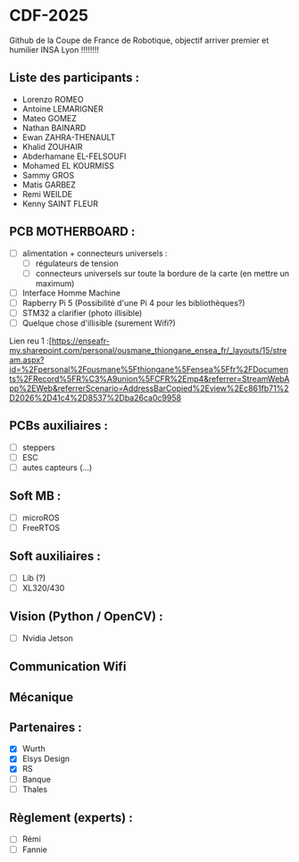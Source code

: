 # CDF-2025
Github de la Coupe de France de Robotique, objectif arriver premier et humilier INSA Lyon !!!!!!!!

## Liste des participants :
- Lorenzo ROMEO
- Antoine LEMARIGNER
- Mateo GOMEZ
- Nathan BAINARD
- Ewan ZAHRA-THENAULT
- Khalid ZOUHAIR
- Abderhamane EL-FELSOUFI 
- Mohamed EL KOURMISS 
- Sammy GROS 
- Matis GARBEZ
- Remi WEILDE
- Kenny SAINT FLEUR

## PCB MOTHERBOARD :
- [ ] alimentation + connecteurs universels :
  - [ ] régulateurs de tension
  - [ ] connecteurs universels sur toute la bordure de la carte (en mettre un maximum)
- [ ] Interface Homme Machine
- [ ] Rapberry Pi 5 (Possibilité d'une Pi 4 pour les bibliothèques?)
- [ ] STM32 a clarifier (photo illisible)
- [ ] Quelque chose d'illisible (surement Wifi?)

Lien reu 1 :[https://enseafr-my.sharepoint.com/personal/ousmane_thiongane_ensea_fr/_layouts/15/stream.aspx?id=%2Fpersonal%2Fousmane%5Fthiongane%5Fensea%5Ffr%2FDocuments%2FRecord%5FR%C3%A9union%5FCFR%2Emp4&referrer=StreamWebApp%2EWeb&referrerScenario=AddressBarCopied%2Eview%2Ec861fb71%2D2026%2D41c4%2D8537%2Dba26ca0c9958

## PCBs auxiliaires :
- [ ] steppers
- [ ] ESC
- [ ] autes capteurs (...)

## Soft MB :
- [ ] microROS
- [ ] FreeRTOS

## Soft auxiliaires :
- [ ] Lib (?)
- [ ] XL320/430

## Vision (Python / OpenCV) :
- [ ] Nvidia Jetson

## Communication Wifi

## Mécanique

## Partenaires :
- [x] Wurth
- [x] Elsys Design
- [x] RS
- [ ] Banque
- [ ] Thales

## Règlement (experts) :
- [ ] Rémi
- [ ] Fannie
